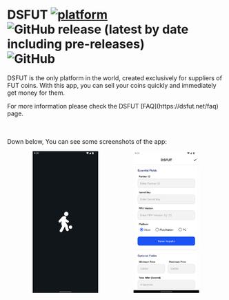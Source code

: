 # DSFUT [![platform](https://img.shields.io/badge/platform-Android-success.svg)](https://www.android.com) ![GitHub release (latest by date including pre-releases)](https://img.shields.io/github/v/release/WilliamGates99/DSFUT?include_prereleases) ![GitHub](https://img.shields.io/github/license/WilliamGates99/DSFUT?label=license)

<p>
	DSFUT is the only platform in the world, created exclusively for suppliers of FUT coins. With this app, you can sell your coins quickly and immediately get money for them.
</P>
For more information please check the DSFUT [FAQ](https://dsfut.net/faq) page.
</br>
</br>
</br>

Down below, You can see some screenshots of the app:
<p align="middle">
  <img src="/screenshots/ss_splash.png" width="30%"/>
  &nbsp;
	&nbsp;
	&nbsp;
	&nbsp;
	&nbsp;
	&nbsp;
	&nbsp;
	&nbsp;
	&nbsp;
	&nbsp;
  <img src="/screenshots/ss_pick_up.png" width="30%"/>
</p>
